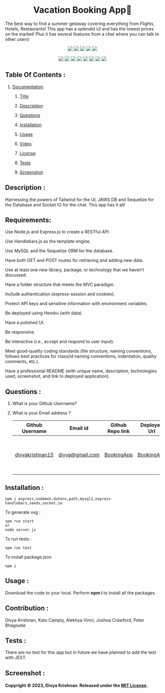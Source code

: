  
<h1 align="center">Vacation Booking App👋</h1>
The best way to find a summer getaway covering everything from Flights, Hotels, Restaurants! This app has a splendid UI and has the lowest prices on the market! Plus it has several features from a chat where you can talk to other users!

<p align="center">
    <img src="https://img.shields.io/github/repo-size/divyakrishnan15/BookingApp" />
    <img src="https://img.shields.io/github/languages/top/divyakrishnan15/BookingApp"  />
    <img src="https://img.shields.io/github/issues/divyakrishnan15/BookingApp" />
    <img src="https://img.shields.io/github/last-commit/divyakrishnan15/BookingApp" >
    <a href="https://github.com/divyakrishnan15"><img src="https://img.shields.io/github/followers/divyakrishnan15?style=social" target="_blank" /></a
</p>
  
<p align="center">
    <img src="https://img.shields.io/badge/Javascript-yellow" />
    <img src="https://img.shields.io/badge/express-handlebars-blue"  />
    <img src="https://img.shields.io/badge/-node.js-green" />
    <img src="https://img.shields.io/badge/-MVC-red" >
    <img src="https://img.shields.io/badge/-sequelize-lightgrey" />
    <img src="https://img.shields.io/badge/-json-orange" />
    <img src="https://img.shields.io/badge/mySQL-blue"  />
    <img src="https://img.shields.io/badge/express.js-green" />
</p>

 ## Table Of Contents : 
 1.  [Documentation](#documentation) 

        1.  [Title](#Title) 

        2.  [Description](#Description) 

        3.  [Questions](#Questions) 

        4.  [Installation](#Installation) 

        5.  [Usage](#Usage) 

        6.  [Video](#Video) 

        7.  [License](#License) 

        8. [Tests](#Tests) 

        9. [Screenshot](#screenshot) 
 
 ## Description :  
 <a name="Description"></a>
Harnessing the powers of Tailwind for the UI, JAWS DB and Sequelize for the Database and Socket IO for the chat. This app has it all!


## Requirements:
Use Node.js and Express.js to create a RESTful API.

Use Handlebars.js as the template engine.

Use MySQL and the Sequelize ORM for the database.

Have both GET and POST routes for retrieving and adding new data.

Use at least one new library, package, or technology that we haven’t discussed.

Have a folder structure that meets the MVC paradigm.

Include authentication (express-session and cookies).

Protect API keys and sensitive information with environment variables.

Be deployed using Heroku (with data).

Have a polished UI.

Be responsive.

Be interactive (i.e., accept and respond to user input).

Meet good-quality coding standards (file structure, naming conventions, follows best practices for class/id naming conventions, indentation, quality comments, etc.).

Have a professional README (with unique name, description, technologies used, screenshot, and link to deployed application).



 ## Questions :  
 <a name="Questions"></a> 
 1. What is your Github Username? 
 2. What is your Email address ? 
 
    | Github Username  | **Email id** | **Github Repo link** | **Deployed Url** | **Contributor** |
    | --- | --- | --- | --- | --- |
    | [divyakrishnan15](https://github.com/divyakrishnan15) | divya@gmail.com | [BookingApp](https://github.com/divyakrishnan15/BookingApp/) | [BookingApp](https://divyakrishnan15.github.io/BookingApp/) | Divya Krishnan,Kato Cambly,Alekhya Vinni,Joshua Crawford,Peter Bhagoutie |

 ## Installation :  
 <a name="Installation"></a> 
```shell 
npm i express,nodemon,dotenv,path,mysql2,express-handlebars,seeds,socket.io
```

To generate svg :
```shell
npm run start 
or
node server.js
 ```

To run tests :
```shell
npm run test
 ```

To install package.json
```shell
npm i
```

 ## Usage :  
 <a name="Usage"></a> 
 Download the code to your local. 
 Perform **npm i** to install all the packages. 
 

 ## Contribution :  
 <a name="License"></a> 
 Divya Krishnan,
 Kato Camply,
 Alekhya Vinni,
 Joshua Crawford,
 Peter Bhagoutie

 ## Tests :
 <a name="Tests"></a> 
 There are no test for this app but in future we have planned to add the test with JEST.

 ## Screenshot : 
 <a name="screenshot"></a> 


 #### Copyright © 2023, Divya Krishnan. Released under the [MIT License](https://choosealicense.com/licenses/mit/).

